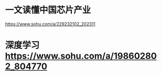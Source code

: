 # 一文读懂中国芯片产业  

https://www.sohu.com/a/229232102_202311


# 深度学习  https://www.sohu.com/a/198602802_804770
